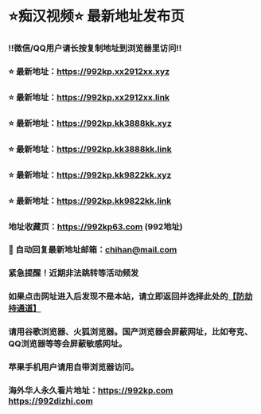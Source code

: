 # ⭐️痴汉视频⭐️ 最新地址发布页

### ‼️微信/QQ用户请长按复制地址到浏览器里访问‼️

### ⭐️ 最新地址：https://992kp.xx2912xx.xyz

### ⭐️ 最新地址：https://992kp.xx2912xx.link

### ⭐️ 最新地址：https://992kp.kk3888kk.xyz

### ⭐️ 最新地址：https://992kp.kk3888kk.link

### ⭐️ 最新地址：https://992kp.kk9822kk.xyz

### ⭐️ 最新地址：https://992kp.kk9822kk.link



### 地址收藏页：https://992kp63.com (992地址)
### 📧 自动回复最新地址邮箱：chihan@mail.com
### 紧急提醒！近期非法跳转等活动频发
### 如果点击网址进入后发现不是本站，请立即返回并选择此处的[【防劫持通道】](https://23.224.130.222:7583)
### 请用谷歌浏览器、火狐浏览器。国产浏览器会屏蔽网址，比如夸克、QQ浏览器等等会屏蔽敏感网址。
### 苹果手机用户请用自带浏览器访问。
### 海外华人永久看片地址：https://992kp.com  https://992dizhi.com
